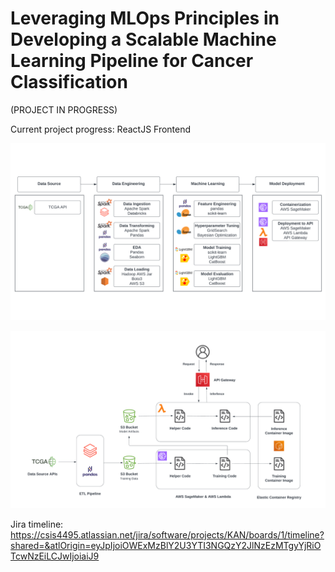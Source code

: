 # Leveraging MLOps Principles in Developing a Scalable Machine Learning Pipeline for Cancer Classification

(PROJECT IN PROGRESS)

Current project progress: ReactJS Frontend

![workflow](/img/MLOps_Workflow_Final.png "MLOps Workflow")

![architecture](/img/MLOps_Architecture_Final.png "MLOps Architecture")

Jira timeline: https://csis4495.atlassian.net/jira/software/projects/KAN/boards/1/timeline?shared=&atlOrigin=eyJpIjoiOWExMzBlY2U3YTI3NGQzY2JlNzEzMTgyYjRiOTcwNzEiLCJwIjoiaiJ9
